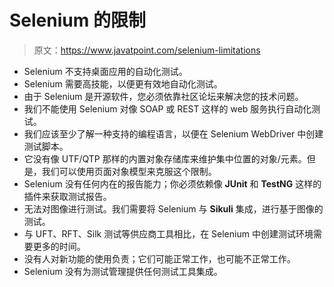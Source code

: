 # Selenium 的限制

> 原文：<https://www.javatpoint.com/selenium-limitations>

*   Selenium 不支持桌面应用的自动化测试。
*   Selenium 需要高技能，以便更有效地自动化测试。
*   由于 Selenium 是开源软件，您必须依靠社区论坛来解决您的技术问题。
*   我们不能使用 Selenium 对像 SOAP 或 REST 这样的 web 服务执行自动化测试。
*   我们应该至少了解一种支持的编程语言，以便在 Selenium WebDriver 中创建测试脚本。
*   它没有像 UTF/QTP 那样的内置对象存储库来维护集中位置的对象/元素。但是，我们可以使用页面对象模型来克服这个限制。
*   Selenium 没有任何内在的报告能力；你必须依赖像 **JUnit** 和 **TestNG** 这样的插件来获取测试报告。
*   无法对图像进行测试。我们需要将 Selenium 与 **Sikuli** 集成，进行基于图像的测试。
*   与 UFT、RFT、Silk 测试等供应商工具相比，在 Selenium 中创建测试环境需要更多的时间。
*   没有人对新功能的使用负责；它们可能正常工作，也可能不正常工作。
*   Selenium 没有为测试管理提供任何测试工具集成。